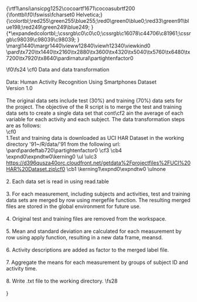 {\rtf1\ansi\ansicpg1252\cocoartf1671\cocoasubrtf200
{\fonttbl\f0\fswiss\fcharset0 Helvetica;}
{\colortbl;\red255\green255\blue255;\red0\green0\blue0;\red33\green91\blue198;\red249\green249\blue249;
}
{\*\expandedcolortbl;;\cssrgb\c0\c0\c0;\cssrgb\c16078\c44706\c81961;\cssrgb\c98039\c98039\c98039;
}
\margl1440\margr1440\vieww12840\viewh12340\viewkind0
\pard\tx720\tx1440\tx2160\tx2880\tx3600\tx4320\tx5040\tx5760\tx6480\tx7200\tx7920\tx8640\pardirnatural\partightenfactor0

\f0\fs24 \cf0 Data and data transformation\
\
Data: Human Activity Recognition Using Smartphones Dataset\
Version 1.0\
\
The original data sets include test (30%) and training (70%) data sets for the project. The objective of the R script is to merge the test and training data sets to create a single data set that cont\cf2 ain the average of each variable for each activity and each subject. The data transformation steps are as follows:\
\cf0 \
1.Test and training data is downloaded as UCI HAR Dataset in the working directory \'91~/R/data/\'91 from the following url:\
\pard\pardeftab720\partightenfactor0
\cf3 \cb4 \expnd0\expndtw0\kerning0
\ul \ulc3 https://d396qusza40orc.cloudfront.net/getdata%2Fprojectfiles%2FUCI%20HAR%20Dataset.zip\cf0 \cb1 \kerning1\expnd0\expndtw0 \ulnone \
\
2. Each data set is read in using read.table\
\
3. For each measurement, including subjects and activities, test and training data sets are merged by row using mergefile function. The resulting merged files are stored in the global environment for future use.\
\
4. Original test and training files are removed from the workspace.\
\
5. Mean and standard deviation are calculated for each measurement by row using apply function, resulting in a new data frame, meansd.\
\
6. Activity descriptions are added as factor to the merged label file.\
\
7. Aggregate the means for each measurement by groups of subject ID and activity time.\
\
8. Write .txt file to the working directory.
\fs28 \
\
}